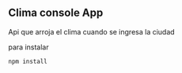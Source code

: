 ## Clima console App

Api que arroja el clima cuando se ingresa la ciudad 

para instalar

```
npm install
```